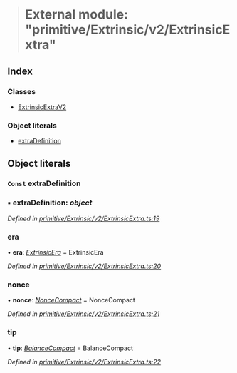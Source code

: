 > # External module: "primitive/Extrinsic/v2/ExtrinsicExtra"

## Index

### Classes

* [ExtrinsicExtraV2](../classes/_primitive_extrinsic_v2_extrinsicextra_.extrinsicextrav2.md)

### Object literals

* [extraDefinition](_primitive_extrinsic_v2_extrinsicextra_.md#const-extradefinition)

## Object literals

### `Const` extraDefinition

### ▪ **extraDefinition**: *object*

*Defined in [primitive/Extrinsic/v2/ExtrinsicExtra.ts:19](https://github.com/polkadot-js/api/blob/50a2314/packages/types/src/primitive/Extrinsic/v2/ExtrinsicExtra.ts#L19)*

###  era

• **era**: *[ExtrinsicEra](../classes/_primitive_extrinsic_extrinsicera_.extrinsicera.md)* =  ExtrinsicEra

*Defined in [primitive/Extrinsic/v2/ExtrinsicExtra.ts:20](https://github.com/polkadot-js/api/blob/50a2314/packages/types/src/primitive/Extrinsic/v2/ExtrinsicExtra.ts#L20)*

###  nonce

• **nonce**: *[NonceCompact](../classes/_type_noncecompact_.noncecompact.md)* =  NonceCompact

*Defined in [primitive/Extrinsic/v2/ExtrinsicExtra.ts:21](https://github.com/polkadot-js/api/blob/50a2314/packages/types/src/primitive/Extrinsic/v2/ExtrinsicExtra.ts#L21)*

###  tip

• **tip**: *[BalanceCompact](../classes/_primitive_balancecompact_.balancecompact.md)* =  BalanceCompact

*Defined in [primitive/Extrinsic/v2/ExtrinsicExtra.ts:22](https://github.com/polkadot-js/api/blob/50a2314/packages/types/src/primitive/Extrinsic/v2/ExtrinsicExtra.ts#L22)*